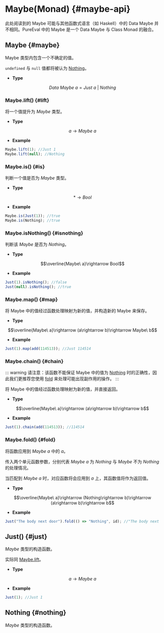 # Maybe(Monad) {#maybe-api}

此处阅读到的 Maybe 可能与其他函数式语言（如 Haskell）中的 Data Maybe 并不相同。PureEval 中的 Maybe 是一个 Data Maybe 与 Class Monad 的融合。

## Maybe {#maybe}

Maybe 类型内包含一个不确定的值。

`undefined` 与 `null` 值都将被认为 [Nothing](#Noting)。

- **Type**

$$Data\ Maybe\ a=Just\ a\ |\ Nothing$$

### Maybe.lift() {#lift}

将一个值提升为 $Maybe$ 类型。

- **Type**

$$a\rightarrow Maybe\ a$$

- **Example**

```js
Maybe.lift(1); //Just 1
Maybe.lift(null); //Nothing
```

### Maybe.is() {#is}

判断一个值是否为 $Maybe$ 类型。

- **Type**

$$*\rightarrow Bool$$

- **Example**

```js
Maybe.is(Just(1)); //true
Maybe.is(Nothing); //true
```

### Maybe.isNothing() {#isnothing}

判断该 $Maybe$ 是否为 $Nothing$。

- **Type**

$$\overline{Maybe\ a}\rightarrow Bool$$

- **Example**

```js
Just(1).isNothing(); //false
Just(null).isNothing(); //true
```

### Maybe.map() {#map}

将 Maybe 中的值经过函数处理映射为新的值，并构造新的 Maybe 来保存。

- **Type**

$$\overline{Maybe\ a}\rightarrow (a\rightarrow b)\rightarrow Maybe\ b$$

- **Example**

```js
Just(1).map(add(114513)); //Just 114514
```

### Maybe.chain() {#chain}

::: warning
请注意：该函数不能保证 Maybe 中的值为 [Nothing](#nothing) 时的正确性，因此我们更推荐您使用 [fold](#fold) 来处理可能出现副作用的操作。
:::

将 Maybe 中的值经过函数处理映射为新的值，并直接返回。

- **Type**

$$\overline{Maybe\ a}\rightarrow (a\rightarrow b)\rightarrow b$$

- **Example**

```js
Just(1).chain(add(114513)); //114514
```

### Maybe.fold() {#fold}

将函数应用到 $Maybe\ a$ 中的 $a$。

传入两个单元函数参数，分别代表 $Maybe\ a$ 为 $Nothing$ 与 $Maybe$ 不为 $Nothing$ 的处理情况。

当匹配到 $Maybe\ a$ 时，对应函数将会应用到 $a$ 上，其函数值将作为返回值。

- **Type**

$$\overline{Maybe\ a}\rightarrow (Nothing\rightarrow b)\rightarrow (a\rightarrow b)\rightarrow b$$

- **Example**

```js
Just("The body next door").fold(() => "Nothing", id); //"The body next door"
```

## Just() {#just}

$Maybe$ 类型的构造函数。

实际同 [Maybe.lift](#lift)。

- **Type**

$$a\rightarrow Maybe\ a$$

- **Example**

```js
Just(1); //Just 1
```

## Nothing {#nothing}

$Maybe$ 类型的构造函数。

